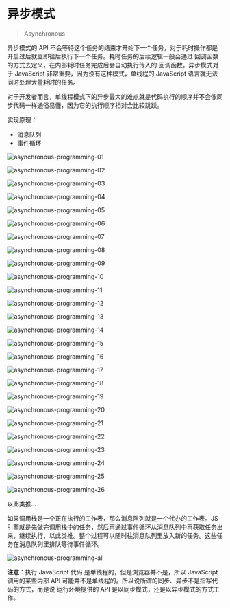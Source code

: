 # 异步模式

> Asynchronous

异步模式的 API 不会等待这个任务的结束才开始下一个任务，对于耗时操作都是开启过后就立即往后执行下一个任务。耗时任务的后续逻辑一般会通过 回调函数 的方式去定义，在内部耗时任务完成后会自动执行传入的 回调函数。异步模式对于 JavaScript 非常重要，因为没有这种模式，单线程的 JavaScript 语言就无法同时处理大量耗时的任务。

对于开发者而言，单线程模式下的异步最大的难点就是代码执行的顺序并不会像同步代码一样通俗易懂，因为它的执行顺序相对会比较跳跃。

实现原理：

- 消息队列
- 事件循环

![asynchronous-programming-01](assets/asynchronous-programming-01.png)

![asynchronous-programming-02](assets/asynchronous-programming-02.png)

![asynchronous-programming-03](assets/asynchronous-programming-03.png)

![asynchronous-programming-04](assets/asynchronous-programming-04.png)

![asynchronous-programming-05](assets/asynchronous-programming-05.png)

![asynchronous-programming-06](assets/asynchronous-programming-06.png)

![asynchronous-programming-07](assets/asynchronous-programming-07.png)

![asynchronous-programming-08](assets/asynchronous-programming-08.png)

![asynchronous-programming-09](assets/asynchronous-programming-09.png)

![asynchronous-programming-10](assets/asynchronous-programming-10.png)

![asynchronous-programming-11](assets/asynchronous-programming-11.png)

![asynchronous-programming-12](assets/asynchronous-programming-12.png)

![asynchronous-programming-13](assets/asynchronous-programming-13.png)

![asynchronous-programming-14](assets/asynchronous-programming-14.png)

![asynchronous-programming-15](assets/asynchronous-programming-15.png)

![asynchronous-programming-16](assets/asynchronous-programming-16.png)

![asynchronous-programming-17](assets/asynchronous-programming-17.png)

![asynchronous-programming-18](assets/asynchronous-programming-18.png)

![asynchronous-programming-19](assets/asynchronous-programming-19.png)

![asynchronous-programming-20](assets/asynchronous-programming-20.png)

![asynchronous-programming-21](assets/asynchronous-programming-21.png)

![asynchronous-programming-22](assets/asynchronous-programming-22.png)

![asynchronous-programming-23](assets/asynchronous-programming-23.png)

![asynchronous-programming-24](assets/asynchronous-programming-24.png)

![asynchronous-programming-25](assets/asynchronous-programming-25.png)

![asynchronous-programming-26](assets/asynchronous-programming-26.png)

以此类推...

如果调用栈是一个正在执行的工作表，那么消息队列就是一个代办的工作表。JS 引擎就是先做完调用栈中的任务，然后再通过事件循环从消息队列中再获取任务出来，继续执行，以此类推。整个过程可以随时往消息队列里放入新的任务。这些任务在消息队列里排队等待事件循环。

![asynchronous-programming-all](assets/asynchronous-programming-all.png)

**注意**：执行 JavaScript 代码 是单线程的，但是浏览器并不是，所以 JavaScript 调用的某些内部 API 可能并不是单线程的。所以说所谓的同步、异步不是指写代码的方式，而是说 运行环境提供的 API 是以同步模式，还是以异步模式的方式工作。

